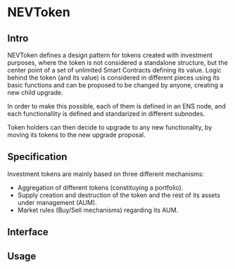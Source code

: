 # NEVToken

## Intro

NEVToken defines a design pattern for tokens created with investment purposes, where the token is not considered a standalone structure, but the center point of a set of unlimited Smart Contracts defining its value. Logic behind the token (and its value) is considered in different pieces using its basic functions and can be proposed to be changed by anyone, creating a new child upgrade. 

In order to make this possible, each of them is defined in an ENS node, and each functionallity is defined and standarized in different subnodes. 

Token holders can then decide to upgrade to any new functionality, by moving its tokens to the new upgrade proposal.




## Specification


Investment tokens are mainly based on three different mechanisms:

- Aggregation of different tokens (constituying a portfolio).
- Supply creation and destruction of the token and the rest of its assets under management (AUM).
- Market rules (Buy/Sell mechanisms) regarding its AUM. 


## Interface

## Usage

